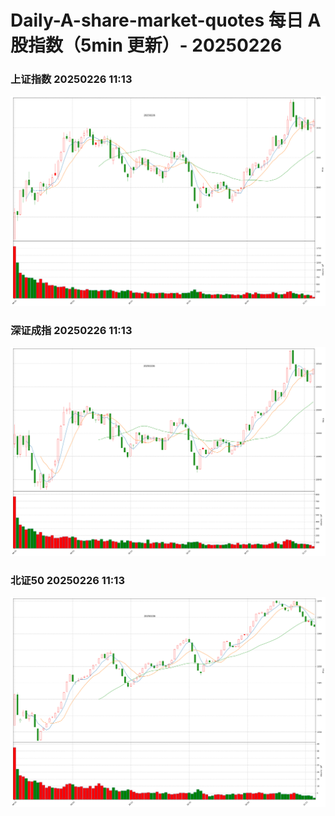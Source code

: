
# Daily-A-share-market-quotes 每日 A 股指数（5min 更新）- 20250226

### 上证指数 20250226 11:13
![](./fig/2025/2/20250226-sh000001.png)

### 深证成指 20250226 11:13
![](./fig/2025/2/20250226-sz399001.png)

### 北证50 20250226 11:13
![](./fig/2025/2/20250226-bj899050.png)
